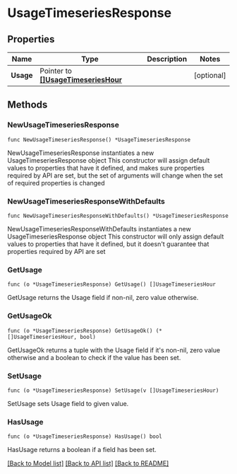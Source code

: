 # UsageTimeseriesResponse

## Properties

Name | Type | Description | Notes
------------ | ------------- | ------------- | -------------
**Usage** | Pointer to [**[]UsageTimeseriesHour**](UsageTimeseriesHour.md) |  | [optional] 

## Methods

### NewUsageTimeseriesResponse

`func NewUsageTimeseriesResponse() *UsageTimeseriesResponse`

NewUsageTimeseriesResponse instantiates a new UsageTimeseriesResponse object
This constructor will assign default values to properties that have it defined,
and makes sure properties required by API are set, but the set of arguments
will change when the set of required properties is changed

### NewUsageTimeseriesResponseWithDefaults

`func NewUsageTimeseriesResponseWithDefaults() *UsageTimeseriesResponse`

NewUsageTimeseriesResponseWithDefaults instantiates a new UsageTimeseriesResponse object
This constructor will only assign default values to properties that have it defined,
but it doesn't guarantee that properties required by API are set

### GetUsage

`func (o *UsageTimeseriesResponse) GetUsage() []UsageTimeseriesHour`

GetUsage returns the Usage field if non-nil, zero value otherwise.

### GetUsageOk

`func (o *UsageTimeseriesResponse) GetUsageOk() (*[]UsageTimeseriesHour, bool)`

GetUsageOk returns a tuple with the Usage field if it's non-nil, zero value otherwise
and a boolean to check if the value has been set.

### SetUsage

`func (o *UsageTimeseriesResponse) SetUsage(v []UsageTimeseriesHour)`

SetUsage sets Usage field to given value.

### HasUsage

`func (o *UsageTimeseriesResponse) HasUsage() bool`

HasUsage returns a boolean if a field has been set.


[[Back to Model list]](../README.md#documentation-for-models) [[Back to API list]](../README.md#documentation-for-api-endpoints) [[Back to README]](../README.md)


